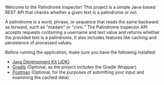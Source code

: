 Welcome to the Palindrome Inspector! This project is a simple Java-based REST API that checks whether a given text is a palindrome or not.


A palindrome is a word, phrase, or sequence that reads the same backward as forward, such as "madam" or "civic." The Palindrome Inspector API accepts requests containing a username and text value and returns whether the provided text is a palindrome. It also includes features like caching and persistence of processed values.

Before running the application, make sure you have the following installed:

- [Java Development Kit (JDK)](https://www.oracle.com/java/technologies/javase-downloads.html)
- [Gradle](https://gradle.org/install/) (Optional, as the project includes the Gradle Wrapper)
- [Postman](https://www.postman.com/downloads/) (Optional, for the purposes of submitting your input and examining the cached data)
